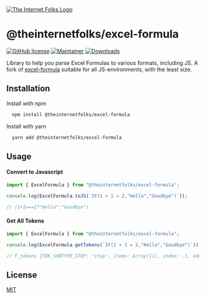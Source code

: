 [![The Internet Folks Logo](https://theinternetfolks.com/assets/images/logo.png)](https://theinternetfolks.com)

# @theinternetfolks/excel-formula

[![GitHub license](https://img.shields.io/github/license/theinternetfolks/excel-formula.svg)](https://github.com/theinternetfolks/excel-formula/blob/master/LICENSE)
[![Maintainer](https://img.shields.io/badge/maintainer-monkfromearth-green)](https://github.com/monkfromearth)
[![Downloads](https://img.shields.io/npm/dm/@theinternetfolks/excel-formula)](https://www.npmjs.com/package/@theinternetfolks/excel-formula)

Library to help you parse Excel Formulas to various formats, including JS. A fork of [excel-formula](https://www.npmjs.com/package/excel-formula) suitable for all JS-environments, with the least size.

## Installation

Install with npm

```bash
  npm install @theinternetfolks/excel-formula
```

Install with yarn

```bash
  yarn add @theinternetfolks/excel-formula
```

## Usage

#### Convert to Javascript

```javascript
import { ExcelFormula } from "@theinternetfolks/excel-formula";

console.log(ExcelFormula.toJS(`IF(1 + 1 = 2,"Hello","Goodbye")`));

// (1+1===2?"Hello":"Goodbye")
```

#### Get All Tokens

```javascript
import { ExcelFormula } from "@theinternetfolks/excel-formula";

console.log(ExcelFormula.getTokens(`IF(1 + 1 = 2,"Hello","Goodbye")`));

// F_tokens {TOK_SUBTYPE_STOP: 'stop', items: Array(11), index: -1, add: ƒ, addRef: ƒ, …}
```

## License

[MIT](https://choosealicense.com/licenses/mit/)
